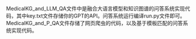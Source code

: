MedicalKG_and_LLM_QA文件中是融合大语言模型和知识图谱的问答系统实现代码，其中key.txt文件存储你的GPT的API。问答系统运行编译run.py文件即可。
MedicalKG_and_P_QA文件存储了网页爬虫的代码，以及基于模板匹配的问答系统实现代码。

